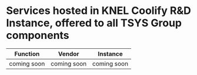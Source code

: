 # Services hosted in KNEL Coolify R&D Instance, offered to all TSYS Group components
 
|Function|Vendor|Instance|
|---|---|---|
|coming soon|coming soon|coming soon|
